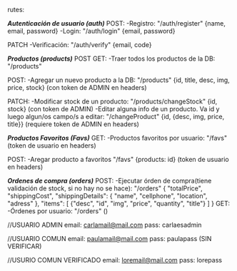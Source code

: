 rutes:

***Autenticación de usuario (auth)***
POST: 
-Registro: "/auth/register" {name, email, password}
-Login: "/auth/login" {email, password}

PATCH
-Verificación: "/auth/verify" {email, code}

***Productos (products)***
POST
GET:
-Traer todos los productos de la DB: "/products"

POST:
-Agregar un nuevo producto a la DB: "/products" {id, title, desc, img, price, stock} (con token de ADMIN en headers)

PATCH:
-Modificar stock de un producto: "/products/changeStock" {id, stock} (con token de ADMIN)
-Editar alguna info de un producto. Va id y luego algun/os campo/s a editar: "/changeProduct" {id, {desc, img, price, title}} (requiere token de ADMIN en headers)


***Productos Favoritos (Favs)***
GET:
-Productos favoritos por usuario: 
"/favs" (token de usuario en headers)

POST:
-Aregar producto a favoritos
"/favs" {products: id} (token de usuario en headers)

***Ordenes de compra (orders)***
POST:
-Ejecutar órden de compra(tiene validación de stock, si no hay no se hace):
"/orders"
{ "totalPrice", "shippingCost", "shippingDetails": { "name", "cellphone", "location", "adress" },
    "items": [ {"desc", "id", "img", "price", "quantity", "title"} ]
}
GET:
-Órdenes por usuario: "/orders" ()


//USUARIO ADMIN
email: carlamail@mail.com
pass: carlaesadmin

//USUARIO COMUN
email: paulamail@mail.com
pass: paulapass
(SIN VERIFICAR)

//USURIO COMUN VERIFICADO
email: loremail@mail.com
pass: lorepass